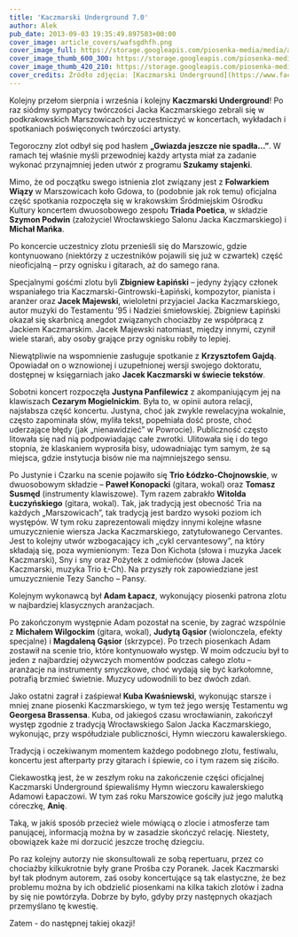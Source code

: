 ```yaml
---
title: 'Kaczmarski Underground 7.0'
author: Alek
pub_date: 2013-09-03 19:35:49.897503+00:00
cover_image: article_covers/wafsgdhfh.png
cover_image_full: https://storage.googleapis.com/piosenka-media/media/article_covers/wafsgdhfh.png
cover_image_thumb_600_300: https://storage.googleapis.com/piosenka-media/media/article_covers/wafsgdhfh.png.600x300_q85_crop_upscale.jpg
cover_image_thumb_420_210: https://storage.googleapis.com/piosenka-media/media/article_covers/wafsgdhfh.png.420x210_q85_crop_upscale.jpg
cover_credits: Źródło zdjęcia: [Kaczmarski Underground](https://www.facebook.com/pages/kaczmarski-underground/134862936525246)
---
```


Kolejny przełom sierpnia i września i kolejny **Kaczmarski Underground**! Po raz siódmy sympatycy twórczości Jacka Kaczmarskiego zebrali się w podkrakowskich Marszowicach by uczestniczyć w koncertach, wykładach i spotkaniach poświęconych twórczości artysty.

Tegoroczny zlot odbył się pod hasłem **„Gwiazda jeszcze nie spadła…”**. W ramach tej właśnie myśli przewodniej każdy artysta miał za zadanie wykonać przynajmniej jeden utwór z programu **Szukamy stajenki**.

Mimo, że  od początku swego istnienia zlot związany jest z **Folwarkiem Wiązy** w Marszowicach koło Gdowa, to (podobnie jak rok temu) oficjalna część spotkania rozpoczęła się w krakowskim Śródmiejskim Ośrodku Kultury koncertem dwuosobowego zespołu **Triada Poetica**, w składzie **Szymon Podwin** (założyciel Wrocławskiego Salonu Jacka Kaczmarskiego) i **Michał Mańka**.

Po koncercie uczestnicy zlotu przenieśli się do Marszowic, gdzie kontynuowano (niektórzy z uczestników pojawili się już w czwartek) część nieoficjalną – przy ognisku i gitarach, aż do samego rana. 

Specjalnymi gośćmi zlotu byli **Zbigniew Łapiński** – jedyny żyjący członek wspaniałego tria Kaczmarski-Gintrowski-Łapiński, kompozytor, pianista i aranżer oraz **Jacek Majewski**, wieloletni przyjaciel Jacka Kaczmarskiego, autor muzyki do Testamentu ’95 i Nadziei śmiełowskiej. Zbigniew Łapiński okazał się skarbnicą anegdot związanych chociażby ze współpracą z Jackiem Kaczmarskim. Jacek Majewski natomiast, między innymi, czynił wiele starań, aby osoby grające przy ognisku robiły to lepiej.

Niewątpliwie na wspomnienie zasługuje spotkanie z **Krzysztofem Gajdą**. Opowiadał on o wznowionej i uzupełnionej wersji swojego doktoratu, dostępnej w księgarniach jako **Jacek Kaczmarski w świecie tekstów**. 

Sobotni koncert rozpoczęła **Justyna Panfilewicz** z akompaniującym jej na klawiszach **Cezarym Mogielnickim**. Była to, w opinii autora relacji, najsłabsza część koncertu. Justyna, choć jak zwykle rewelacyjna wokalnie, często zapominała słów, myliła tekst, popełniała dość proste, choć uderzające błędy (jak „nienawidzieć” w Powrocie). Publiczność często litowała się nad nią podpowiadając całe zwrotki. Ulitowała się i do tego stopnia, że klaskaniem wyprosiła bisy, udowadniając tym samym, że są miejsca, gdzie instytucja bisów nie ma najmniejszego sensu.

Po Justynie i Czarku na scenie pojawiło się **Trio Łódzko-Chojnowskie**, w dwuosobowym składzie – **Paweł Konopacki** (gitara, wokal) oraz **Tomasz Susmęd** (instrumenty klawiszowe). Tym razem zabrakło **Witolda Łuczyńskiego** (gitara, wokal). Tak, jak tradycją jest obecność Tria na każdych „Marszowicach”, tak tradycją jest bardzo wysoki poziom ich występów. W tym roku zaprezentowali między innymi kolejne własne umuzycznienie wiersza Jacka Kaczmarskiego, zatytułowanego Cervantes. Jest to kolejny utwór wzbogacający ich „cykl cervantesowy”, na który składają się,  poza wymienionym: Teza Don Kichota (słowa i muzyka Jacek Kaczmarski), Sny i sny oraz Pożytek z odmieńców (słowa Jacek Kaczmarski, muzyka Trio Ł-Ch). Na przyszły rok zapowiedziane jest umuzycznienie Tezy Sancho – Pansy.

Kolejnym wykonawcą był **Adam Łapacz**, wykonujący piosenki patrona zlotu w najbardziej klasycznych aranżacjach.

Po zakończonym występnie Adam pozostał na scenie, by zagrać wzspólnie z **Michałem Wilgockim** (gitara, wokal), **Judytą Gąsior** (wiolonczela, efekty specjalne) i **Magdaleną Gąsior** (skrzypce). Po trzech piosenkach Adam zostawił na scenie trio, które kontynuowało występ. W moim odczuciu był to jeden z najbardziej ożywczych momentów podczas całego zlotu – aranżacje na instrumenty smyczkowe, choć wydają się być karkołomne, potrafią brzmieć świetnie. Muzycy udowodnili to bez dwóch zdań.

Jako ostatni zagrał i zaśpiewał **Kuba Kwaśniewski**, wykonując starsze i mniej znane piosenki Kaczmarskiego, w tym też jego wersję Testamentu wg **Georgesa Brassensa**. Kuba, od jakiegoś czasu wrocławianin, zakończył występ zgodnie z tradycją Wrocławskiego Salon Jacka Kaczmarskiego, wykonując, przy współudziale publiczności, Hymn wieczoru kawalerskiego.

Tradycją i oczekiwanym momentem każdego podobnego zlotu, festiwalu, koncertu jest afterparty przy gitarach i śpiewie, co i tym razem się ziściło.

Ciekawostką jest, że w zeszłym roku na zakończenie części oficjalnej Kaczmarski Underground śpiewaliśmy Hymn wieczoru kawalerskiego Adamowi Łapaczowi. W tym zaś roku Marszowice gościły już jego malutką córeczkę, **Anię**. 

Taką, w jakiś sposób przecież wiele mówiącą o zlocie i atmosferze tam panującej, informacją można by w zasadzie skończyć relację. Niestety, obowiązek każe mi dorzucić jeszcze trochę dziegciu.

Po raz kolejny autorzy nie skonsultowali ze sobą repertuaru, przez co chociażby kilkukrotnie były grane Prośba czy Poranek. Jacek Kaczmarski był tak płodnym autorem, zaś osoby koncertujące są tak elastyczne, że bez problemu można by ich obdzielić piosenkami na kilka takich zlotów i żadna by się nie powtórzyła. Dobrze by było, gdyby przy następnych okazjach przemyślano tę kwestię.

Zatem - do następnej takiej okazji!